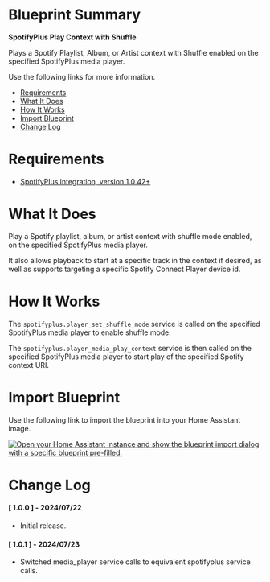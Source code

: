 # Blueprint Summary

__SpotifyPlus Play Context with Shuffle__

Plays a Spotify Playlist, Album, or Artist context with Shuffle enabled on the specified SpotifyPlus media player.  

Use the following links for more information.
* [Requirements](#requirements)
* [What It Does](#what-does-it-do)
* [How It Works](#how-it-works)
* [Import Blueprint](#import-blueprint)
* [Change Log](#change-log)


# Requirements
* [SpotifyPlus integration, version 1.0.42+](https://github.com/thlucas1/homeassistantcomponent_spotifyplus/wiki)


# What It Does

Play a Spotify playlist, album, or artist context with shuffle mode enabled, on the specified SpotifyPlus media player.

It also allows playback to start at a specific track in the context if desired, as well as supports targeting a specific Spotify Connect Player device id.


# How It Works

The `spotifyplus.player_set_shuffle_mode` service is called on the specified SpotifyPlus media player to enable shuffle mode.

The `spotifyplus.player_media_play_context` service is then called on the specified SpotifyPlus media player to start play of the specified Spotify context URI.


# Import Blueprint

Use the following link to import the blueprint into your Home Assistant image.

<a href="https://my.home-assistant.io/redirect/blueprint_import/?blueprint_url=https%3A%2F%2Fgithub.com%2Fthlucas1%2Fhomeassistant_blueprints%2Fblob%2Fmaster%2Fspotifyplus%2Fspotifyplus_play_context_with_shuffle.yaml%3Fversion=1.0.1"><img src="https://my.home-assistant.io/badges/blueprint_import.svg" alt="Open your Home Assistant instance and show the blueprint import dialog with a specific blueprint pre-filled." width="" height="" loading="lazy"></a>


# Change Log

#### [ 1.0.0 ] - 2024/07/22

  * Initial release.

#### [ 1.0.1 ] - 2024/07/23

  * Switched media_player service calls to equivalent spotifyplus service calls.
